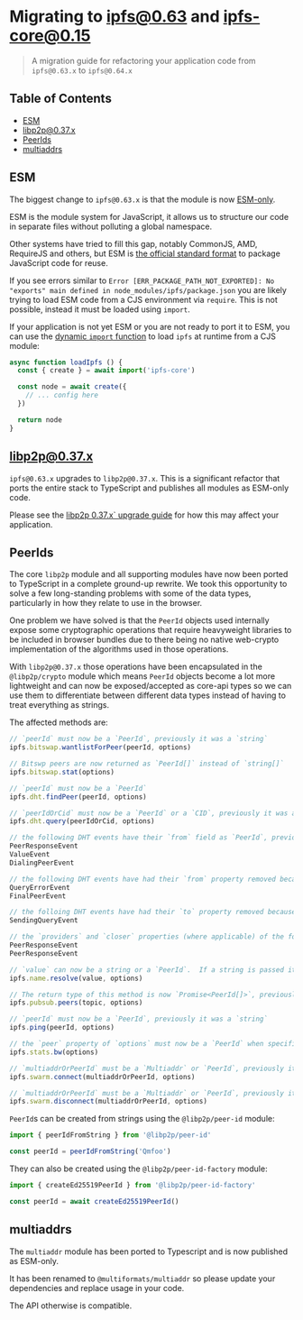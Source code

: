 <!--Specify versions for migration below-->
# Migrating to ipfs@0.63 and ipfs-core@0.15 <!-- omit in toc -->

> A migration guide for refactoring your application code from `ipfs@0.63.x` to `ipfs@0.64.x`

## Table of Contents <!-- omit in toc -->

- [ESM](#esm)
- [libp2p@0.37.x](#libp2p037x)
- [PeerIds](#peerids)
- [multiaddrs](#multiaddrs)

## ESM

The biggest change to `ipfs@0.63.x` is that the module is now [ESM-only](https://gist.github.com/sindresorhus/a39789f98801d908bbc7ff3ecc99d99c).

ESM is the module system for JavaScript, it allows us to structure our code in separate files without polluting a global namespace.

Other systems have tried to fill this gap, notably CommonJS, AMD, RequireJS and others, but ESM is [the official standard format](https://tc39.es/ecma262/#sec-modules) to package JavaScript code for reuse.

If you see errors similar to `Error [ERR_PACKAGE_PATH_NOT_EXPORTED]: No "exports" main defined in node_modules/ipfs/package.json` you are likely trying to load ESM code from a CJS environment via `require`. This is not possible, instead it must be loaded using `import`.

If your application is not yet ESM or you are not ready to port it to ESM, you can use the [dynamic `import` function](https://developer.mozilla.org/en-US/docs/Web/JavaScript/Reference/Statements/import) to load `ipfs` at runtime from a CJS module:

```js
async function loadIpfs () {
  const { create } = await import('ipfs-core')

  const node = await create({
    // ... config here
  })

  return node
}
```

## libp2p@0.37.x

`ipfs@0.63.x` upgrades to `libp2p@0.37.x`.  This is a significant refactor that ports the entire stack to TypeScript and publishes all modules as ESM-only code.

Please see the [libp2p 0.37.x` upgrade guide](https://github.com/libp2p/js-libp2p/blob/master/doc/migrations/v0.36-v.037.md) for how this may affect your application.

## PeerIds

The core `libp2p` module and all supporting modules have now been ported to TypeScript in a complete ground-up rewrite. We took this opportunity to solve a few long-standing problems with some of the data types, particularly in how they relate to use in the browser.

One problem we have solved is that the `PeerId` objects used internally expose some cryptographic operations that require heavyweight libraries to be included in browser bundles due to there being no native web-crypto implementation of the algorithms used in those operations.

With `libp2p@0.37.x` those operations have been encapsulated in the `@libp2p/crypto` module which means `PeerId` objects become a lot more lightweight and can now be exposed/accepted as core-api types so we can use them to differentiate between different data types instead of having to treat everything as strings.

The affected methods are:

```js
// `peerId` must now be a `PeerId`, previously it was a `string`
ipfs.bitswap.wantlistForPeer(peerId, options)

// Bitswp peers are now returned as `PeerId[]` instead of `string[]`
ipfs.bitswap.stat(options)

// `peerId` must now be a `PeerId`
ipfs.dht.findPeer(peerId, options)

// `peerIdOrCid` must now be a `PeerId` or a `CID`, previously it was a `string` or a `CID`
ipfs.dht.query(peerIdOrCid, options)

// the following DHT events have their `from` field as `PeerId`, previously it was a `string`
PeerResponseEvent
ValueEvent
DialingPeerEvent

// the following DHT events have had their `from` property removed because it is not exposed by go-ipfs so causes incompatibilities
QueryErrorEvent
FinalPeerEvent

// the folloing DHT events have had their `to` property removed because it is not exposed by go-ipfs so causes incompatibilities
SendingQueryEvent

// the `providers` and `closer` properties (where applicable) of the following events have the `peerId` property specified as a `PeerId`, previously it was a `string`
PeerResponseEvent
PeerResponseEvent

// `value` can now be a string or a `PeerId`.  If a string is passed it will be interpreted as a DNS address.
ipfs.name.resolve(value, options)

// The return type of this method is now `Promise<PeerId[]>`, previously it was a `Promise<string[]>`
ipfs.pubsub.peers(topic, options)

// `peerId` must now be a `PeerId`, previously it was a `string`
ipfs.ping(peerId, options)

// the `peer` property of `options` must now be a `PeerId` when specified, previously it was a `string`
ipfs.stats.bw(options)

// `multiaddrOrPeerId` must be a `Multiaddr` or `PeerId`, previously it was a `Multiaddr` or `string`
ipfs.swarm.connect(multiaddrOrPeerId, options)

// `multiaddrOrPeerId` must be a `Multiaddr` or `PeerId`, previously it was a `Multiaddr` or `string`
ipfs.swarm.disconnect(multiaddrOrPeerId, options)
```

`PeerId`s can be created from strings using the `@libp2p/peer-id` module:

```js
import { peerIdFromString } from '@libp2p/peer-id'

const peerId = peerIdFromString('Qmfoo')
```

They can also be created using the `@libp2p/peer-id-factory` module:

```js
import { createEd25519PeerId } from '@libp2p/peer-id-factory'

const peerId = await createEd25519PeerId()
```

## multiaddrs

The `multiaddr` module has been ported to Typescript and is now published as ESM-only.

It has been renamed to `@multiformats/multiaddr` so please update your dependencies and replace usage in your code.

The API otherwise is compatible.

